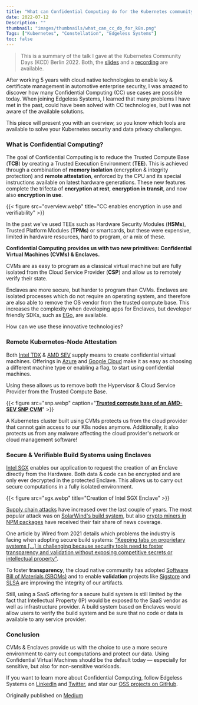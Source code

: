 ```yaml
---
title: "What can Confidential Computing do for the Kubernetes community?"
date: 2022-07-12
Description: ""
thumbnail: "images/thumbnails/what_can_cc_do_for_k8s.png"
Tags: ["Kubernetes", "Constellation", "Edgeless Systems"]
toc: false
---
```


> This is a summary of the talk I gave at the Kubernetes Community Days (KCD) Berlin 2022. Both, the [slides](https://docs.google.com/presentation/d/17xThNh8vCj42s2pYjoe6DN3i2pzwDh4S/edit#slide=id.p1) and a [recording](https://www.youtube.com/watch?v=PhleEbcWkuM) are available.

After working 5 years with cloud native technologies to enable key & certificate management in automotive enterprise security, I was amazed to discover how many Confidential Computing (CC) use cases are possible today. When joining Edgeless Systems, I learned that many problems I have met in the past, could have been solved with CC technologies, but I was not aware of the available solutions.

This piece will present you with an overview, so you know which tools are available to solve your Kubernetes security and data privacy challenges.

### What is Confidential Computing?

The goal of Confidential Computing is to reduce the Trusted Compute Base (**TCB**) by creating a Trusted Execution Environment (**TEE**). This is achieved through a combination of **memory isolation** (encryption & integrity protection) and **remote attestation**, enforced by the CPU and its special instructions available on latest hardware generations. These new features complete the trifecta of **encryption at rest**, **encryption in transit**, and now also **encryption in use**.

{{< figure src="overview.webp" title="CC enables encryption in use and verifiability" >}}

In the past we've used TEEs such as Hardware Security Modules (**HSMs**), Trusted Platform Modules (**TPMs**) or smartcards, but these were expensive, limited in hardware resources, hard to program, or a mix of these.

**Confidential Computing provides us with two new primitives: Confidential Virtual Machines (CVMs) & Enclaves.**

CVMs are as easy to program as a classical virtual machine but are fully isolated from the Cloud Service Provider (**CSP**) and allow us to remotely verify their state.

Enclaves are more secure, but harder to program than CVMs. Enclaves are isolated processes which do not require an operating system, and therefore are also able to remove the OS vendor from the trusted compute base. This increases the complexity when developing apps for Enclaves, but developer friendly SDKs, such as [EGo](https://github.com/edgelesssys/ego), are available.

How can we use these innovative technologies?

### Remote Kubernetes-Node Attestation

Both [Intel TDX](https://www.intel.com/content/www/us/en/developer/tools/trust-domain-extensions/overview.html) & [AMD SEV](https://www.amd.com/en/developer/sev.html) supply means to create confidential virtual machines. Offerings in [Azure](https://azure.microsoft.com/en-us/solutions/confidential-compute/#overview) and [Google Cloud](https://cloud.google.com/security/products/confidential-computing?hl=en) make it as easy as choosing a different machine type or enabling a flag, to start using confidential machines.

Using these allows us to remove both the Hypervisor & Cloud Service Provider from the Trusted Compute Base.

{{< figure src="snp.webp" caption="[**Trusted compute base of an AMD-SEV SNP CVM**](https://www.amd.com/system/files/TechDocs/SEV-SNP-strengthening-vm-isolation-with-integrity-protection-and-more.pdf)" >}}

A Kubernetes cluster built using CVMs protects us from the cloud provider that cannot gain access to our K8s nodes anymore. Additionally, it also protects us from any malware affecting the cloud provider's network or cloud management software!

### Secure & Verifiable Build Systems using Enclaves

[Intel SGX](https://www.intel.com/content/www/us/en/developer/tools/software-guard-extensions/overview.html) enables our application to request the creation of an Enclave directly from the Hardware. Both data & code can be encrypted and are only ever decrypted in the protected Enclave. This allows us to carry out secure computations in a fully isolated environment.

{{< figure src="sgx.webp" title="Creation of Intel SGX Enclave" >}}

[Supply chain attacks](https://en.wikipedia.org/wiki/Supply_chain_attack) have increased over the last couple of years. The most popular attack was on [SolarWind's build system](https://choice.npr.org/index.html?origin=https%3A%2F%2Fwww.npr.org%2F2021%2F04%2F16%2F985439655%2Fa-worst-nightmare-cyberattack-the-untold-story-of-the-solarwinds-hack), but also [crypto miners in NPM packages](https://blog.sonatype.com/newly-found-npm-malware-mines-cryptocurrency-on-windows-linux-macos-devices) have received their fair share of news coverage.

One article by Wired from 2021 details which problems the industry is facing when adopting secure build systems: ["Keeping tabs on proprietary systems […] is challenging because security tools need to foster transparency and validation without exposing competitive secrets or intellectual property"](https://www.wired.com/story/solarwinds-hack-supply-chain-threats-improvements/).

To foster **transparency**, the cloud native community has adopted [Software Bill of Materials (SBOMs)](https://www.cisa.gov/sbom) and to enable **validation** projects like [Sigstore](https://www.sigstore.dev/) and [SLSA](https://slsa.dev/) are improving the integrity of our artifacts.

Still, using a SaaS offering for a secure build system is still limited by the fact that Intellectual Property (IP) would be exposed to the SaaS vendor as well as infrastructure provider. A build system based on Enclaves would allow users to verify the build system and be sure that no code or data is available to any service provider.

### Conclusion

CVMs & Enclaves provide us with the choice to use a more secure environment to carry out computations and protect our data. Using Confidential Virtual Machines should be the default today — especially for sensitive, but also for non-sensitive workloads.

If you want to learn more about Confidential Computing, follow Edgeless Systems on [LinkedIn](https://www.linkedin.com/company/edgeless-systems) and [Twitter](https://twitter.com/EdgelessSystems), and star our [OSS projects on GitHub](https://github.com/edgelesssys).

Originally published on [Medium](https://medium.com/@datosh18/what-can-confidential-computing-do-for-the-kubernetes-community-96bb2278c329)
